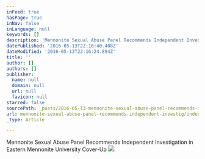 ```yaml
---
inFeed: true
hasPage: true
inNav: false
inLanguage: null
keywords: []
description: 'Mennonite Sexual Abuse Panel Recommends Independent Investigation in Eastern Mennonite University Cover-Up '
datePublished: '2016-05-13T22:16:40.408Z'
dateModified: '2016-05-13T22:16:24.894Z'
title: ''
author: []
authors: []
publisher:
  name: null
  domain: null
  url: null
  favicon: null
starred: false
sourcePath: _posts/2016-05-13-mennonite-sexual-abuse-panel-recommends-independent-investig.md
url: mennonite-sexual-abuse-panel-recommends-independent-investig/index.html
_type: Article

---
```

Mennonite Sexual Abuse Panel Recommends Independent Investigation in Eastern Mennonite University Cover-Up
![](https://the-grid-user-content.s3-us-west-2.amazonaws.com/2ad342f6-20cb-4dd4-83db-b12afe6c7041.jpg)